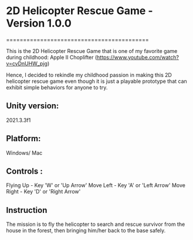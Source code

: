 # 2D Helicopter Rescue Game - Version 1.0.0
==========================================

This is the 2D Helicopter Rescue Game that is one of my favorite game during childhood:
Apple II Choplifter (https://www.youtube.com/watch?v=cvDnUHW_pjg) 

Hence, I decided to rekindle my childhood passion in making this 2D helicopter rescue game even though it is just a playable prototype that can exhibit simple behaviors for anyone to try.

Unity version:
---------------
2021.3.3f1

Platform:
-----------
Windows/ Mac

Controls :
------------
Flying Up  - Key 'W' or 'Up Arrow' 
Move Left  - Key 'A' or 'Left Arrow' 
Move Right - Key 'D' or 'Right Arrow' 

Instruction
------------
The mission is to fly the helicopter to search and rescue survivor from the house in the forest, then bringing him/her back to the base safely.
